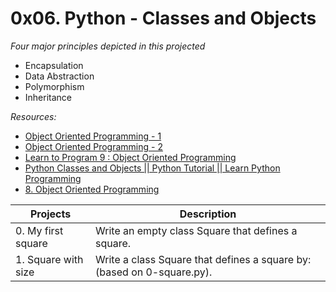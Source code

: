 # 0x06. Python - Classes and Objects

*Four major principles depicted in this projected*
- Encapsulation
- Data Abstraction
- Polymorphism
- Inheritance


*Resources:* 
- [Object Oriented Programming - 1](https://python.swaroopch.com/oop.html)
- [Object Oriented Programming - 2](https://www.python-course.eu/python3_properties.php)
- [Learn to Program 9 : Object Oriented Programming](https://www.youtube.com/watch?v=1AGyBuVCTeE)
- [Python Classes and Objects || Python Tutorial || Learn Python Programming](https://www.youtube.com/watch?v=apACNr7DC_s)
- [8. Object Oriented Programming](https://www.youtube.com/watch?v=-DP1i2ZU9gk)

| Projects                        | Description                                                                     |
| ------------------------------- | ------------------------------------------------------------------------------- |
| 0. My first square              | Write an empty class Square that defines a square.                              |
| 1. Square with size             | Write a class Square that defines a square by: (based on 0-square.py).          |